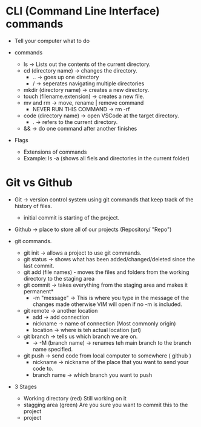 # CLI (Command Line Interface) commands

- Tell your computer what to do
- commands 
    - ls -> Lists out the contents of the current directory. 
    - cd (directory name) -> changes the directory. 
        - .. -> goes up one directory
        - / -> seperates navigating multiple directories
    - mkdir (directory name) -> creates a new directory.
    - touch (filename.extension) -> creates a new file. 
    - mv and rm -> move, rename | remove command
        - NEVER RUN THIS COMMAND -> rm -rf
    - code (directory name) -> open VSCode at the target directory.
        - . -> refers to the current directory. 
    - && -> do one command after another finishes

- Flags
    - Extensions of commands
    - Example: ls -a (shows all fiels and directories in the current folder)

# Git vs Github

- Git -> version control system using git commands that keep track of the history of files. 
    - initial commit is starting of the project.
- Github -> place to store all of our projects (Repository/ "Repo")

- git commands. 
    - git init -> allows a project to use git commands.
    - git status -> shows what has been added/changed/deleted since the last commit. 
    - git add (file names) - moves the files and folders from the working directory to the staging area
    - git commit -> takes everything from the staging area and makes it permanent*
        - -m "message" -> This is where you type in the message of the changes made otherwise VIM will open if no -m is included.
    - git remote -> another location
        - add -> add connection
        - nickname -> name of connection (Most commonly origin)
        - location -> where is teh actual location (url)
    - git branch -> tells us which branch we are on. 
        - -> -M (branch name) -> renames teh main branch to the branch name specified. 
    - git push -> send code from local computer to somewhere ( github )
        - nickname -> nickname of the place that you want to send your code to. 
        - branch name -> which branch you want to push
    
- 3 Stages
    - Working directory (red) Still working on it
    - stagging area (green) Are you sure you want to commit this to the project
    - project